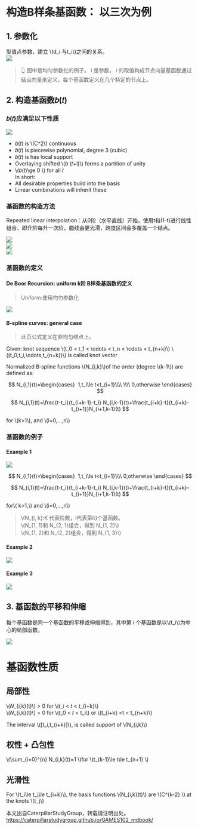 # 构造B样条基函数： 以三次为例      

## 1. 参数化

型值点参数，建立 \\(d_i 与t_i\\)之间的关系。    
![](../assets/曲线6.png)
> &#x1F446; 图中是均匀参数化的例子。 i 是参数， i 的取值构成节点向量基函数通过结点向量来定义，每个基函数定义在几个特定的节点上。    

## 2. 构造基函数𝑏(𝑡)

### 𝑏(𝑡)应满足以下性质

![](../assets/曲线5.png)  
- 𝑏(𝑡) is \\(C^2\\) continuous    
- 𝑏(𝑡) is piecewise polynomial, degree 3 (cubic)   
- 𝑏(𝑡) is has local support   
- Overlaying shifted \\(𝑏 (𝑡+i)\\) forms a partition of unity   
- \\(𝑏(𝑡)\ge 0 \\) for all 𝑡      
In short:   
- All desirable properties build into the basis   
- Linear combinations will inherit these  

### 基函数的构造方法

Repeated linear interpolation：从0阶（水平直线）开始，使用t和(1-t)进行线性组合、即升阶每升一次阶，曲线会更光滑，跨度区间会多覆盖一个结点。    

![](../assets/曲线7.png)  
![](../assets/曲线8.png)  
![](../assets/曲线9.png)  

### 基函数的定义

#### De Boor Recursion: uniform k阶 B样条基函数的定义

> Uniform:使用均匀参数化     

![](../assets/曲线10.png)  


#### B‐spline curves: general case

> 此页公式定义在非均匀结点上。      

Given: knot sequence \\(t_0 < t_1 < \cdots < t_n < \cdots < t_{n+k}\\)
\\((t_0,t_i,\cdots,t_{n=k})\\) is called knot vector   

Normalized B‐spline functions \\(N_{i,k}\\)of the order (degree \\(k-1\\)) are defined as:   

$$
N_{i,1}(t)=\begin{cases}
 1,t_i\le t<t_{i+1}\\\\
\\\\
0,otherwise
\end{cases}
$$


$$
N_{i,1}(t)=\frac{t-t_i}{t_{i+k-1}-t_i} N_{i,k-1}(t)+\frac{t_{i+k}-t}{t_{i+k}-t_{i+1}}N_{i+1,k-1}(t)
$$

for  \\(k>1\\), and \\(i=0,...,n\\)   

### 基函数的例子

#### Example 1

![](../assets/曲线11.png)    

$$
N_{i,1}(t)=\begin{cases}
 1,t_i\le t<t_{i+1}\\\\
0,otherwise
\end{cases}
$$

$$
N_{i,1}(t)=\frac{t-t_i}{t_{i+k-1}-t_i} N_{i,k-1}(t)+\frac{t_{i+k}-t}{t_{i+k}-t_{i+1}}N_{i+1,k-1}(t)
$$

for\\( k>1,\\) and \\(i=0,...,n\\)

> \\(N_{i, k}:K 代表阶数，i代表第i\\)个基函数。    
\\(N_{1, 1}和 N_{2, 1}组合，得到 N_{1, 2}\\)    
\\(N_{1, 2}和 N_{2, 2}组合，得到 N_{1, 3}\\)     

#### Example  2

![](../assets/曲线12.png)  

#### Example  3

![](../assets/曲线13.png)  

## 3. 基函数的平移和伸缩

每个基函数是同一个基函数的平移或伸缩得到，其中第 i 个基函数是以\\(t_i\\)为中心的局部函数。    

![](../assets/曲线25.PNG)  


# 基函数性质   

## 局部性

\\(𝑁_{i,k}(t)\\) > 0 for \\(𝑡_i < 𝑡 < t_{i+k}\\)    
\\(𝑁_{i,k}(t)\\) = 0 for \\(𝑡_0 < 𝑡 < t_i\\) or \\(t_{i+k} <t < t_{n+k}\\)    

The interval \\([t_i,t_{i+k}]\\), is called support of \\(N_{i,k}\\)      

## 权性 + 凸包性

\\(\sum_{i=0}^{n} N_{i,k}(t)=1 \\)for \\(t_{k-1}\le t\le t_{n+1} \\)     

## 光滑性

For \\(t_i\le t_j\le t_{i+k}\\), the basis functions  \\(N_{i,k}(t)\\) are \\(C^{k-2} \\) at the knots \\(t_j\\)      

本文出自CaterpillarStudyGroup，转载请注明出处。
https://caterpillarstudygroup.github.io/GAMES102_mdbook/

